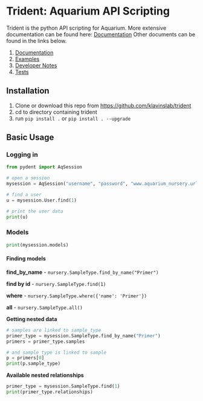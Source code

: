 # Trident: Aquarium API Scripting

Trident is the python API scripting for Aquarium.
More extensive documentation can be found here: [Documentation](docs/index.html)
Other documents can be found in the links below.

1. [Documentation](docs/index.html)
2. [Examples](Examples.md)
3. [Developer Notes](DeveloperNotes.md)
3. [Tests](Tests.md)

## Installation

1. Clone or download this repo from https://github.com/klavinslab/trident
2. cd to directory containing trident
3. run `pip install .` or `pip install . --upgrade`

## Basic Usage

### Logging in
```python
from pydent import AqSession

# open a session
mysession = AqSession("username", "password", "www.aquarium_nursery.url")

# find a user
u = mysession.User.find(1)

# print the user data
print(u)
```

### Models
```python
print(mysession.models)
```

#### Finding models

**find_by_name** - `nursery.SampleType.find_by_name("Primer")`

**find by id** - `nursery.SampleType.find(1)`

**where** - `nursery.SampleType.where({'name': 'Primer'})`

**all** - `nursery.SampleType.all()`


**Getting nested data**
```python
# samples are linked to sample_type
primer_type = mysession.SampleType.find_by_name("Primer")
primers = primer_type.samples

# and sample type is linked to sample
p = primers[0]
print(p.sample_type)
```

**Available nested relationships**
```python
primer_type = mysession.SampleType.find(1)
print(primer_type.relationships)
```
